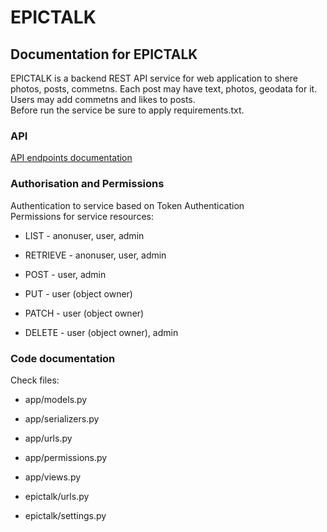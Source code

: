
# **EPICTALK**


## Documentation for EPICTALK

EPICTALK is a backend REST API service for web application to shere photos, posts, commetns.
Each post may have text, photos, geodata for it. Users may add commetns and likes to posts.\
Before run the service be sure to apply requirements.txt. 


### API

[API endpoints documentation](https://documenter.getpostman.com/view/35073725/2sAXxP9CtQ)


### Authorisation and Permissions

Authentication to service based on Token Authentication \
Permissions for service resources:

* LIST - anonuser, user, admin 
  
* RETRIEVE - anonuser, user, admin 
  
* POST - user, admin
    
* PUT - user (object owner)
    
* PATCH - user (object owner)
    
* DELETE - user (object owner), admin

    
### Code documentation

Check files:

* app/models.py
    
* app/serializers.py
    
* app/urls.py
    
* app/permissions.py
    
* app/views.py
  
* epictalk/urls.py
    
* epictalk/settings.py

